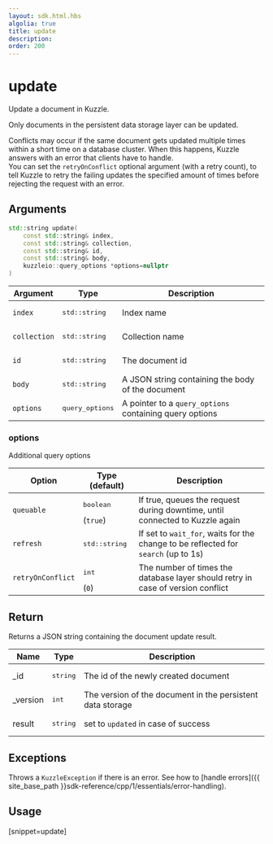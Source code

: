 ```yaml
---
layout: sdk.html.hbs
algolia: true
title: update
description:
order: 200
---
```


# update

Update a document in Kuzzle.

Only documents in the persistent data storage layer can be updated.

Conflicts may occur if the same document gets updated multiple times within a short time on a database cluster. When this happens, Kuzzle answers with an error that clients have to handle.  
You can set the `retryOnConflict` optional argument (with a retry count), to tell Kuzzle to retry the failing updates the specified amount of times before rejecting the request with an error.

## Arguments

```cpp
std::string update(
    const std::string& index, 
    const std::string& collection, 
    const std::string& id, 
    const std::string& body, 
    kuzzleio::query_options *options=nullptr
)
```

| Argument | Type | Description |
| --- | --- | --- |
| `index` | <pre>std::string</pre> | Index name |
| `collection` | <pre>std::string</pre> | Collection name |
| `id` | <pre>std::string</pre> | The document id |
| `body` | <pre>std::string</pre> | A JSON string containing the body of the document |
| `options` | <pre>query_options</pre> | A pointer to a `query_options` containing query options |

### options

Additional query options

| Option | Type (default) | Description |
| ------ | -------------- | ----------- |
| `queuable` | <pre>boolean</pre> (`true`) | If true, queues the request during downtime, until connected to Kuzzle again  |
| `refresh` | <pre>std::string</pre> | If set to `wait_for`, waits for the change to be reflected for `search` (up to 1s) |
| `retryOnConflict` | <pre>int</pre> (`0`) | The number of times the database layer should retry in case of version conflict |

## Return

Returns a JSON string containing the document update result.

| Name | Type | Description
| --- | --- | ---
| _id | <pre>string</pre> | The id of the newly created document
| _version | <pre>int</pre> | The version of the document in the persistent data storage
| result | <pre>string</pre> | set to `updated` in case of success

## Exceptions

Throws a `KuzzleException` if there is an error. See how to [handle errors]({{ site_base_path }}sdk-reference/cpp/1/essentials/error-handling).

## Usage

[snippet=update]
